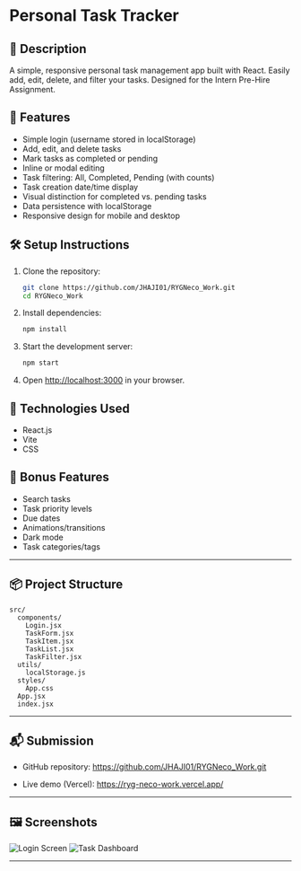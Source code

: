 # Personal Task Tracker

## 📖 Description
A simple, responsive personal task management app built with React. Easily add, edit, delete, and filter your tasks. Designed for the Intern Pre-Hire Assignment.

## 🚀 Features
- Simple login (username stored in localStorage)
- Add, edit, and delete tasks
- Mark tasks as completed or pending
- Inline or modal editing
- Task filtering: All, Completed, Pending (with counts)
- Task creation date/time display
- Visual distinction for completed vs. pending tasks
- Data persistence with localStorage
- Responsive design for mobile and desktop

## 🛠 Setup Instructions
1. Clone the repository:
   ```bash
   git clone https://github.com/JHAJI01/RYGNeco_Work.git
   cd RYGNeco_Work
   ```
2. Install dependencies:
   ```bash
   npm install
   ```
3. Start the development server:
   ```bash
   npm start
   ```
4. Open [http://localhost:3000](http://localhost:3000) in your browser.

## 🧰 Technologies Used
- React.js
- Vite
- CSS


## 🌟 Bonus Features 
- Search tasks
- Task priority levels
- Due dates
- Animations/transitions
- Dark mode
- Task categories/tags

---

## 📦 Project Structure
```
src/
  components/
    Login.jsx
    TaskForm.jsx
    TaskItem.jsx
    TaskList.jsx
    TaskFilter.jsx
  utils/
    localStorage.js
  styles/
    App.css
  App.jsx
  index.jsx
```

---

## 📬 Submission
- GitHub repository: https://github.com/JHAJI01/RYGNeco_Work.git

- Live demo (Vercel): https://ryg-neco-work.vercel.app/

---

## 🖼 Screenshots
![Login Screen](attachments/2.png)
![Task Dashboard](attachments/1.png)

---

